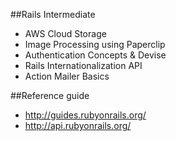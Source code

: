 ##Rails Intermediate
* AWS Cloud Storage
* Image Processing using Paperclip
* Authentication Concepts & Devise
* Rails Internationalization API
* Action Mailer Basics

##Reference guide
- http://guides.rubyonrails.org/
- http://api.rubyonrails.org/
